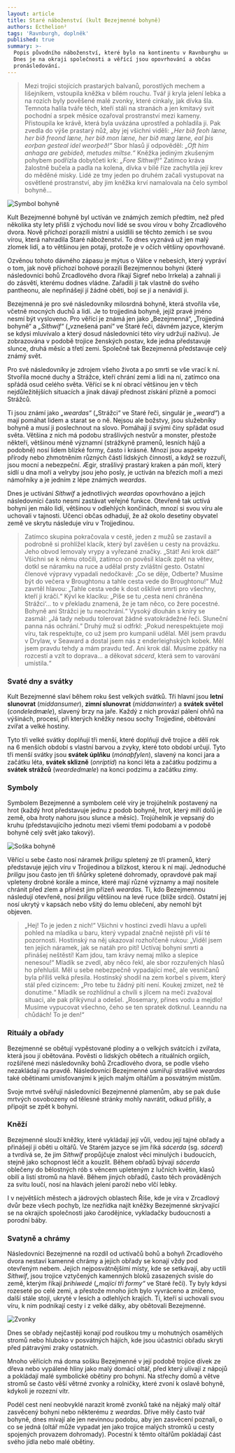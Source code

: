 ```yaml
---
layout: article
title: Staré náboženství (kult Bezejmenné bohyně)
authors: Ecthelion²
tags: 'Ravnburgh, doplněk'
published: true
summary: >-
  Popis původního náboženství, které bylo na kontinentu v Ravnburghu uctíváno.
  Dnes je na okraji společnosti a věřící jsou opovrhování a občas
  pronásledování.
---
```

> Mezi trojici stojících prastarých balvanů, porostlých mechem a lišejníkem, vstoupila kněžka v bílém rouchu. Tvář ji kryla jelení lebka a na rozích byly pověšené malé zvonky, které cinkaly, jak dívka šla. Temnota halila tváře těch, kteří stáli na stranách a jen kmitavý svit pochodní a srpek měsíce ozařoval prostranství mezi kameny. Přistoupila ke krávě, která byla uvázána uprostřed a pohladila ji. Pak zvedla do výše prastarý nůž, aby jej všichni viděli: _„Her bið feoh læne, her bið freond læne, her bið mon læne, her bið mæg læne, eal þis eorþan gesteal idel weorþeð!“_ Sbor hlasů jí odpověděl: _„Oft him anhaga are gebideð, metudes miltse.“_ Kněžka jediným zkušeným pohybem podřízla dobytčeti krk: _„Fore Síthwíf!“_ Zatímco kráva žalostně bučela a padla na kolena, dívka v bílé říze zachytila její krev do měděné misky. Lidé ze tmy jeden po druhém začali vystupovat na osvětlené prostranství, aby jim kněžka krví namalovala na čelo symbol bohyně…

![Symbol bohyně]({{site.baseurl}}/78/bohyne_symbol.jpg)

Kult Bezejmenné bohyně byl uctíván ve známých zemích předtím, než před několika sty lety přišli z východu noví lidé se svou vírou v bohy Zrcadlového dvora. Nově příchozí porazili místní a usídlili se těchto zemích i se svou vírou, která nahradila Staré náboženství. To dnes vyznává už jen malý zlomek lidí, a to většinou jen potají, protože je v očích většiny opovrhované. 

Ozvěnou tohoto dávného zápasu je mýtus o Válce v nebesích, který vypráví o tom, jak nově příchozí bohové porazili Bezejmennou bohyni (které následovníci bohů Zrcadlového dvora říkají Sigref nebo Irrkela) a zahnali ji do zásvětí, kterému dodnes vládne. Zařadili ji tak vlastně do svého pantheonu, ale nepřinášejí jí žádné oběti, bojí se jí a nenávidí ji. 

Bezejmenná je pro své následovníky milosrdná bohyně, která stvořila vše, včetně mocných duchů a lidí. Je to trojjediná bohyně, jejíž pravé jméno nesmí být vysloveno. Pro věřící je známá jen jako „Bezejmenná“, „Trojjediná bohyně“ a _„Síthwíf“_ („vznešená paní“ ve Staré řeči, dávném jazyce, kterým se kdysi mluvívalo a který dosud následovníci této víry udržují naživu). Je zobrazována v podobě trojice ženských postav, kde jedna představuje slunce, druhá měsíc a třetí zemi. Společně tak Bezejmenná představuje celý známý svět. 

Pro své následovníky je zdrojem všeho života a po smrti se vše vrací k ní. Stvořila mocné duchy a Strážce, kteří chrání zemi a lidi na ní, zatímco ona spřádá osud celého světa. Věřící se k ní obrací většinou jen v těch nejdůležitějších situacích a jinak dávají přednost získání přízně a pomoci Strážců. 

Ti jsou známí jako _„weardas“_ („Strážci“ ve Staré řeči, singulár je _„weard“_) a mají pomáhat lidem a starat se o ně. Nejsou ale božstvy, jsou služebníky bohyně a musí ji poslechnout na slovo. Pomáhají jí svými činy spřádat osud světa. Většina z nich má podobu strašlivých nestvůr a monster, přestože někteří, většinou méně významní (strážkyně pramenů, lesních hájů a podobně) nosí lidem blízké formy, často i krásné. Mnozí jsou aspekty přírody nebo zhmotněním různých částí lidských činností, a když se rozzuří, jsou mocní a nebezpeční. Ægir, strašlivý prastarý kraken a pán moří, který sídlí u dna moří a velryby jsou jeho posly, je uctíván na březích moří a mezi námořníky a je jedním z lépe známých _weardas_. 

Dnes je uctívání _Síthwíf_ a jednotlivých _weardas_ opovrhováno a jejich následovníci často nesmí zastávat veřejné funkce. Otevřeně tak uctívá bohyni jen málo lidí, většinou v odlehlých končinách, mnozí si svou víru ale uchovali v tajnosti. Učenci občas odhadují, že až okolo desetiny obyvatel země ve skrytu následuje víru v Trojjedinou. 

> Zatímco skupina pokračovala v cestě, jeden z mužů se zastavil a podrobně si prohlížel klacík, který byl zavěšen u cesty na provázku. Jeho obvod lemovaly vrypy a vyřezané značky. „Stát! Ani krok dál!“ Všichni se k němu otočili, zatímco on pověsil klacík zpět na větev, dotkl se náramku na ruce a udělal prsty zvláštní gesto. Ostatní členové výpravy vypadali nedočkavě: „Co se děje, Odberte? Musíme být do večera v Broughtonu a tahle cesta vede do Broughtonu!“ Muž zavrtěl hlavou: „Tahle cesta vede k dost ošklivé smrti pro všechny, kteří ji kráčí.“ Kývl ke klacíku: „Píše se tu ‚cesta není chráněna Strážci‘… to v překladu znamená, že je tam něco, co žere pocestné. Bohyně ani Strážci je tu neochrání.“ Vysoký dlouhán s kníry se zasmál: „Já tady nebudu tolerovat žádné svatokrádežné řeči. Sluneční panna nás ochrání.“ Druhý muž si odfrkl: „Pokud nerespektujete moji víru, tak respektujte, co už jsem pro kumpanii udělal. Měl jsem pravdu v Drylaw, v Seaward a dostal jsem nás z enderleighských kobek. Měl jsem pravdu tehdy a mám pravdu teď. Ani krok dál. Musíme zpátky na rozcestí a vzít to doprava… a děkovat _sácerd_, která sem to varování umístila.“

### Svaté dny a svátky

Kult Bezejmenné slaví během roku šest velkých svátků. Tři hlavní jsou **letní slunovrat** (_middansumer_), **zimní slunovrat** (_middanwinter_) a **svátek světel** (_condeledmæle_), slavený brzy na jaře. Každý z nich provází pálení ohňů na výšinách, procesí, při kterých kněžky nesou sochy Trojjediné, obětování zvířat a velké hostiny. 

Tyto tři velké svátky doplňují tři menší, které doplňují dvě trojice a dělí rok na 6 menších období s vlastní barvou a zvyky, které toto období určují. Tyto tři menší svátky jsou **svátek úplňku** (_mónaþfylen_), slavený na konci jara a začátku léta, **svátek sklizně** (_onríptíd_) na konci léta a začátku podzimu a **svátek strážců** (_weardedmæle_) na konci podzimu a začátku zimy.  

### Symboly

Symbolem Bezejmenné a symbolem celé víry je trojúhelník postavený na hrot (každý hrot představuje jednu z podob bohyně, hrot, který míří dolů je země, oba hroty nahoru jsou slunce a měsíc). Trojúhelník je vepsaný do kruhu (představujícího jednotu mezi všemi třemi podobami a v podobě bohyně celý svět jako takový). 

![Soška bohyně]({{site.baseurl}}/78/trojice.jpg)

Věřící u sebe často nosí náramek _þriligu_ spletený ze tří pramenů, který představuje jejich víru v Trojjedinou a blízkost, kterou k ní mají. Jednoduché _þriligu_ jsou často jen tři šňůrky spletené dohromady, opravdové pak mají vpleteny drobné korále a mince, které mají různé významy a mají nositele chránit před zlem a přinést jim přízeň _weardas._ Ti, kdo Bezejmennou následují otevřeně, nosí _þriligu_ většinou na levé ruce (blíže srdci). Ostatní jej nosí ukrytý v kapsách nebo všitý do lemu oblečení, aby nemohl být objeven. 

> „Hej! To je jeden z nich!“ Všichni v hostinci zvedli hlavu a upřeli pohled na mladíka u baru, který vypadal značně nejistě při vší té pozornosti. Hostinský na něj ukazoval rozhořčeně rukou: „Viděl jsem ten jejich náramek, jak se natáh pro pití! Uctívaj bohyni smrti a přinášej neštěstí! Kam jdou, tam krávy nemaj mlíko a slepice nenesou!“ Mladík se zvedl, aby něco řekl, ale sbor rozzuřených hlasů ho přehlušil. Měl u sebe nebezpečně vypadající meč, ale vesničanů byla příliš velká přesila. Hostinský shodil na zem korbel s pivem, který stál před cizincem: „Pro tebe tu žádný pití není. Koukej zmizet, než tě donutíme.“ Mladík se rozhlídnul a chvíli s jílcem na meči zvažoval situaci, ale pak přikývnul a odešel. „Rosemary, přines vodu a mejdlo! Musíme vypucovat všechno, čeho se ten spratek dotknul. Leanndu na chůdách! To je den!“ 

### Rituály a obřady

Bezejmenné se obětují vypěstované plodiny a o velkých svátcích i zvířata, která jsou jí obětována. Pověsti o lidských obětech a rituálních orgiích, rozšířené mezi následovníky bohů Zrcadlového dvora, se podle všeho nezakládají na pravdě. Následovníci Bezejmenné usmiřují strašlivé _weardas_ také obětinami umisťovanými k jejich malým oltářům a posvátným místům. 

Svoje mrtvé svěřují následovníci Bezejmenné plamenům, aby se pak duše mrtvých osvobozeny od tělesné stránky mohly navrátit, odkud přišly, a připojit se zpět k bohyni. 

### Kněží

Bezejmenné slouží kněžky, které vykládají její vůli, vedou její tajné obřady a přinášejí ji oběti u oltářů. Ve Starém jazyce se jim říká _sácerda_ (sg. _sácerd_) a tvrdívá se, že jim _Síthwíf_ propůjčuje znalost věcí minulých i budoucích, stejně jako schopnost léčit a kouzlit. Během obřadů bývají _sácerda_ oblečeny do bělostných rób s věncem upleteným z lučních květin, klasů obilí a listí stromů na hlavě. Během jiných obřadů, často těch prováděných za svitu loučí, nosí na hlavách jelení paroží nebo vlčí lebky. 

I v největších městech a jádrových oblastech Říše, kde je víra v Zrcadlový dvůr beze všech pochyb, lze nezřídka najít kněžky Bezejmenné skrývající se na okrajích společnosti jako čarodějnice, vykladačky budoucnosti a porodní báby. 

### Svatyně a chrámy 

Následovníci Bezejmenné na rozdíl od uctívačů bohů a bohyň Zrcadlového dvora nestaví kamenné chrámy a jejich obřady se konají vždy pod otevřeným nebem. Jejich nejposvátnějšími místy, kde se setkávají, aby uctili _Síthwíf_, jsou trojice vztyčených kamenných bloků zasazených svisle do země, kterým říkají _þrihíwedé_ (_„mající tři formy“_ ve Staré řeči). Ty byly kdysi rozeseté po celé zemi, a přestože mnoho jich bylo vyvráceno a zničeno, další stále stojí, ukryté v lesích a odlehlých krajích. Ti, kteří si uchovali svou víru, k nim podnikají cesty i z velké dálky, aby obětovali Bezejmenné. 

![Zvonky]({{site.baseurl}}/78/zvonky.jpg)

Dnes se obřady nejčastěji konají pod rouškou tmy u mohutných osamělých stromů nebo hluboko v posvátných hájích, kde jsou účastníci obřadu skryti před pátravými zraky ostatních. 

Mnoho věřících má doma sošku Bezejmenné v její podobě trojice dívek ze dřeva nebo vypálené hlíny jako malý domácí oltář, před který ulívají z nápojů a pokládají malé symbolické obětiny pro bohyni. Na střechy domů a větve stromů se často věší větrné zvonky a rolničky, které zvoní k oslavě bohyně, kdykoli je rozezní vítr. 

Podél cest není neobvyklé narazit kromě zvonků také na nějaký malý oltář zasvěcený bohyni nebo některému z _weardas_. Dříve měly často tvář bohyně, dnes mívají ale jen nevinnou podobu, aby jen zasvěcení poznali, o co se jedná (oltář může vypadat jen jako trojice malých stromků u cesty spojených provazem dohromady). Pocestní k těmto oltářům pokládají část svého jídla nebo malé obětiny.
